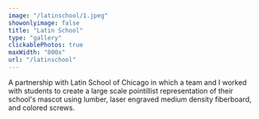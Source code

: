 ```yaml
---
image: "/latinschool/1.jpeg"
showonlyimage: false
title: "Latin School"
type: "gallery"
clickablePhotos: true
maxWidth: "800x"
url: "/latinschool"
---
```


A partnership with Latin School of Chicago in which a team and I worked with students to create a large scale pointillist representation of their school's mascot using lumber, laser engraved medium density fiberboard, and colored screws.
